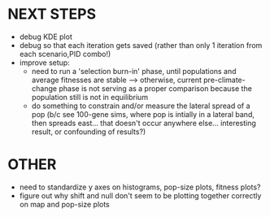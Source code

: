 # NEXT STEPS

- debug KDE plot
- debug so that each iteration gets saved (rather than only 1 iteration from each scenario,PID combo!)
- improve setup:
  - need to run a 'selection burn-in' phase, until populations and average fitnesses are stable --> otherwise, current pre-climate-change phase is not serving as a proper comparison because the population still is not in equilibrium
  - do something to constrain and/or measure the lateral spread of a pop (b/c see 100-gene sims, where pop is intially in a lateral band, then spreads east... that doesn't occur anywhere else... interesting result, or confounding of results?)


# OTHER
- need to standardize y axes on histograms, pop-size plots, fitness plots?
- figure out why shift and null don't seem to be plotting together correctly
  on map and pop-size plots
